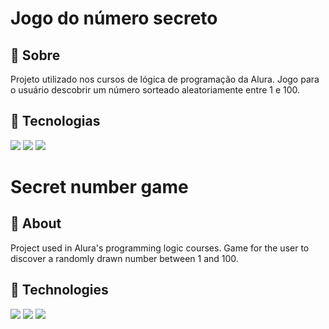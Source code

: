 <h1>Jogo do número secreto</h1>
 
 <h2>🔖 Sobre</h2>
 <p>Projeto utilizado nos cursos de lógica de programação da Alura. Jogo para o usuário descobrir um número sorteado aleatoriamente entre 1 e 100.</p>
 
 ## 🚀 Tecnologias
 <div>
   <img src="https://img.shields.io/badge/HTML-239120?style=for-the-badge&logo=html5&logoColor=white">
   <img src="https://img.shields.io/badge/CSS-239120?&style=for-the-badge&logo=css3&logoColor=white">
   <img src="https://img.shields.io/badge/JavaScript-F7DF1E?style=for-the-badge&logo=javascript&logoColor=black">
 </div>

<h1>Secret number game</h1>
 
 <h2>🔖 About</h2>
 <p>Project used in Alura's programming logic courses. Game for the user to discover a randomly drawn number between 1 and 100.
</p>
 
 ## 🚀 Technologies
 <div>
   <img src="https://img.shields.io/badge/HTML-239120?style=for-the-badge&logo=html5&logoColor=white">
   <img src="https://img.shields.io/badge/CSS-239120?&style=for-the-badge&logo=css3&logoColor=white">
   <img src="https://img.shields.io/badge/JavaScript-F7DF1E?style=for-the-badge&logo=javascript&logoColor=black">
 </div>
